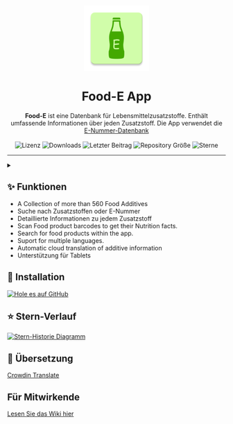 <div align="center">
  <img width="150" src="/logo.png" alt="App Icon">
  <h1 align="center">Food-E App</h1>
  <b>Food-E</b> ist eine Datenbank für Lebensmittelzusatzstoffe.
  Enthält umfassende Informationen über jeden Zusatzstoff.
  Die App verwendet die <a href="https://github.com/SuhasDissa/E-Number-Database">E-Nummer-Datenbank</a><br><br>
</div>

 <div align="center">
    <img alt="Lizenz" src="https://img.shields.io/github/license/SuhasDissa/Food-E-App?color=c3e7ff&style=flat-square">
    <img alt="Downloads" src="https://img.shields.io/github/downloads/SuhasDissa/Food-E-App/total.svg?color=c3e7ff&style=flat-square">
    <img alt="Letzter Beitrag" src="https://img.shields.io/github/last-commit/SuhasDissa/Food-E-App?color=c3e7ff&style=flat-square">
    <img alt="Repository Größe " src="https://img.shields.io/github/repo-size/SuhasDissa/Food-E-App?color=c3e7ff&style=flat-square">
    <img alt="Sterne" src="https://img.shields.io/github/stars/SuhasDissa/Food-E-App?color=c3e7ff&style=flat-square">
    <br>
</div>

---

<details>
  <summary>  </summary>
<p align="center">
  <img src="" width="30%" />
  <img src="" width="30%" />
  <img src="" width="30%" />
</p>
<p align="center">
  <img src="" width="30%" />
  <img src="" width="30%" />
  <img src="" width="30%" />
</p>
<p align="center">
  <img src="" width="30%" />
  <img src="" width="30%" />
</p>
</details>

## ✨ Funktionen
- A Collection of more than 560 Food Additives
- Suche nach Zusatzstoffen oder E-Nummer
- Detaillierte Informationen zu jedem Zusatzstoff
- Scan Food product barcodes to get their Nutrition facts.
- Search for food products within the app.
- Suport for multiple languages.
- Automatic cloud translation of additive information
- Unterstützung für Tablets

## 📲 Installation

[<img src="https://github.com/machiav3lli/oandbackupx/blob/034b226cea5c1b30eb4f6a6f313e4dadcbb0ece4/badge_github.png"
    alt="Hole es auf GitHub"
    height="80" />](https://github.com/SuhasDissa/Food-E-App/releases/latest)

## ⭐ Stern-Verlauf

[![Stern-Historie Diagramm](https://api.star-history.com/svg?repos=SuhasDissa/Food-E-App&type=Timeline)](https://star-history.com/#SuhasDissa/Food-E-App&Timeline)

## 🧾 Übersetzung
[Crowdin Translate](https://crowdin.com/project/food-e-app)

## Für Mitwirkende

[Lesen Sie das Wiki hier](https://github.com/SuhasDissa/Food-E-App/wiki)
